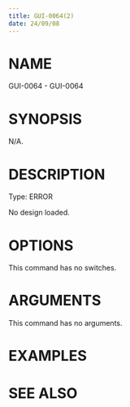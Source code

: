 ```yaml
---
title: GUI-0064(2)
date: 24/09/08
---
```


# NAME

GUI-0064 - GUI-0064

# SYNOPSIS

N/A.

# DESCRIPTION

Type: ERROR

No design loaded.

# OPTIONS

This command has no switches.

# ARGUMENTS

This command has no arguments.

# EXAMPLES

# SEE ALSO
